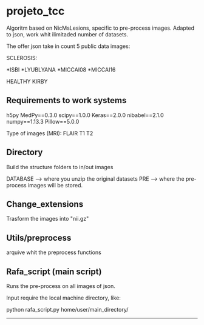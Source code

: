 # projeto_tcc

Algoritm based on NicMsLesions, specific to pre-process images.
Adapted to json, work whit ilimitaded number of datasets.

The offer json take in count 5 public data images:

SCLEROSIS:

*ISBI
*LYUBLYANA
*MICCAI08
*MICCAI16

HEALTHY
KIRBY


Requirements to work systems
----------------------------------------------------------------
h5py
MedPy==0.3.0
scipy==1.0.0
Keras==2.0.0
nibabel==2.1.0
numpy==1.13.3
Pillow==5.0.0

Type of images (MRI):
FLAIR
T1
T2


Directory
-----------------------------------------------------------------

Build the structure folders to in/out images

DATABASE --> where you unzip the original datasets
PRE --> where the pre-process images will be stored.


Change_extensions
-----------------------------------------------------------------

Trasform the images into "nii.gz"


Utils/preprocess
-----------------------------------------------------------------
arquive whit the preprocess functions



Rafa_script (main script)
-----------------------------------------------------------------

Runs the pre-process on all images of json.

Input require the local machine directory, like:

python rafa_script.py home/user/main_directory/

-----------------------------------------------------------------









